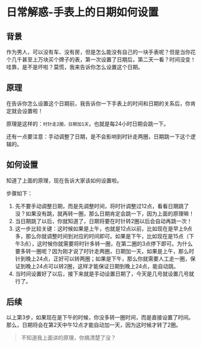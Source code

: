 # 日常解惑-手表上的日期如何设置

## 背景

作为男人，可以没有车、没有房，但是怎么能没有自己的一块手表呢？但是当你花个几千甚至上万块买个牌子的表，第一次设置了日期后，第二天一看？时间没变！哇靠，是不是坏啦？莫慌，我来告诉你怎么设置这个日期。

## 原理

在告诉你怎么设置这个日期前，我告诉你一下手表上的时间和日期的关系后，你肯定就会设置啦！

原理是这样的：`时针走2圈，日期加1天`，也就是每24小时日期会跳一下。

还有一点要注意：手动调整了日期，是不会影响到时针走两圈，日期跳一下这个逻辑的。

## 如何设置

知道了上面的原理，现在告诉大家该如何设置啦。

步骤如下：

1. 先不要手动调整日期，而是先调整时间，将时针调整过12点，看看日期跳了没？如果没有跳，就再转一圈，那么日期肯定会跳一下，因为上面的原理嘛！
1. 当日期跳了以后，你就知道了，日期将要在时针转2圈以后会自动再跳一次！
1. 这一步比较关键：这时候如果是上午，也就是12点以前，比如现在是早上9点多，那么你就调整时间到对应的时间即可。如果是下午，比如现在是15点（下午3点），这时候你就需要将时针多转一圈，在第二圈的3点停下即可。为什么要多转一圈呢？因为刚才说了时针走两圈，日期加一天，如果是上午，那么时针到晚上24点，正好可以转两圈；如果是下午，那么你就需要人工走一圈，保证到晚上24点可以转2圈，这样才能保证日期到晚上24点，能自动跳。
1. 当时间设置好了以后，接下来就是手动设置日期了，今天是几号就设置几号就行了。

## 后续

以上第3步，如果现在是下午的时候，你没多转一圈时间，而是直接设置了时间。那么，日期将会在第2天中午12点才能自动加一天，因为这时候才转了2圈。

> 不知道我上面讲的原理，你搞清楚了没？

